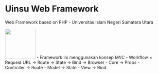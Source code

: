 # Uinsu Web Framework
Web Framework based on PHP - Universitas Islam Negeri Sumatera Utara

<img src='http://haxorsprogrammingclub.id/ladun/img/default/logo_club.png' style='width:100px;'>
- Framework ini menggunakan konsep MVC
- Workflow = Request URL -> Route -> State -> Bind -> Browser
- Core -> Props 
- Controller -> Route
- Model -> State 
- View -> Bind
